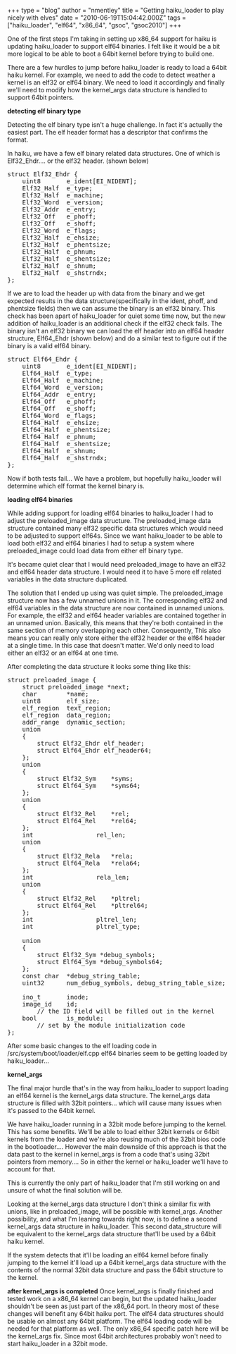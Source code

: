 +++
type = "blog"
author = "nmentley"
title = "Getting haiku_loader to play nicely with elves"
date = "2010-06-19T15:04:42.000Z"
tags = ["haiku_loader", "elf64", "x86_64", "gsoc", "gsoc2010"]
+++

One of the first steps I'm taking in setting up x86_64 support for haiku is updating haiku_loader to support elf64 binaries. I felt like it would be a bit more logical to be able to boot a 64bit kernel before trying to build one.

There are a few hurdles to jump before haiku_loader is ready to load a 64bit haiku kernel. For example, we need to add the code to detect weather a kernel is an elf32 or elf64 binary. We need to load it accordingly and finally we'll need to modify how the kernel_args data structure is handled to support 64bit pointers.
<!--break-->
<b>detecting elf binary type</b>

Detecting the elf binary type isn't a huge challenge. In fact it's actually the easiest part. The elf header format has a descriptor that  confirms the format.

In haiku, we have a few elf binary related data structures. One of which is Elf32_Ehdr.... or the elf32 header. (shown below)
<pre>
struct Elf32_Ehdr { 
	uint8		e_ident[EI_NIDENT]; 
	Elf32_Half	e_type; 
	Elf32_Half	e_machine; 
	Elf32_Word	e_version; 
	Elf32_Addr	e_entry; 
	Elf32_Off	e_phoff; 
	Elf32_Off	e_shoff; 
	Elf32_Word	e_flags; 
	Elf32_Half	e_ehsize; 
	Elf32_Half	e_phentsize; 
	Elf32_Half	e_phnum; 
	Elf32_Half	e_shentsize; 
	Elf32_Half	e_shnum; 
	Elf32_Half	e_shstrndx; 
};
</pre>
If we are to load the header up with data from the binary and we get expected  results in the data structure(specifically in the ident, phoff, and phentsize fields) then we can assume the binary is an elf32 binary. This check has been apart of haiku_loader for quiet some time now, but the  new addition of haiku_loader is an additional check if the elf32 check fails.
The binary isn't an elf32 binary we can load the elf header into an elf64 header structure,  Elf64_Ehdr (shown below) and do a similar test to figure out if the binary is a valid elf64 binary.
<pre>
struct Elf64_Ehdr { 
	uint8		e_ident[EI_NIDENT]; 
	Elf64_Half	e_type; 
	Elf64_Half	e_machine; 
	Elf64_Word	e_version; 
	Elf64_Addr	e_entry; 
	Elf64_Off	e_phoff; 
	Elf64_Off	e_shoff; 
	Elf64_Word	e_flags; 
	Elf64_Half	e_ehsize; 
	Elf64_Half	e_phentsize; 
	Elf64_Half	e_phnum; 
	Elf64_Half	e_shentsize; 
	Elf64_Half	e_shnum; 
	Elf64_Half	e_shstrndx; 
};
</pre>
Now if both tests fail... We have a problem, but hopefully haiku_loader will determine which elf format the kernel binary is.

<b>loading elf64 binaries</b>

While adding support for loading elf64 binaries to haiku_loader I had to adjust the preloaded_image data structure. The preloaded_image data structure contained many elf32 specific data structures which would need to be adjusted to support elf64s. Since we want haiku_loader to be able to load both elf32 and elf64 binaries I had to setup a system where preloaded_image could load data from either elf binary type.

It's became quiet clear that I would need preloaded_image to have an elf32 and elf64 header data structure. I would need it to have 5 more elf related variables in the data structure duplicated.

The solution that I ended up using was quiet simple. The preloaded_image structure now has a few unnamed unions in it. The corresponding elf32 and elf64 variables in the data structure are now contained in unnamed unions. For example, the elf32 and elf64 header variables are contained together in an unnamed union. Basically, this means that they're both contained in the same section of memory overlapping each other. Consequently, This also means you can really only store either the elf32 header or the elf64 header at a single time. In this case that doesn't matter. We'd only need to load either an elf32 or an elf64 at one time.

After completing the data structure it looks some thing like this:
<pre>
struct preloaded_image { 
	struct preloaded_image *next; 
	char		*name; 
	uint8		elf_size; 
	elf_region	text_region; 
	elf_region	data_region; 
	addr_range	dynamic_section; 
	union 
	{ 
		struct Elf32_Ehdr elf_header; 
		struct Elf64_Ehdr elf_header64; 
	}; 
	union 
	{ 
		struct Elf32_Sym	*syms; 
		struct Elf64_Sym	*syms64; 
	}; 
	union 
	{ 
		struct Elf32_Rel	*rel; 
		struct Elf64_Rel	*rel64; 
	}; 
	int					rel_len; 
	union 
	{ 
		struct Elf32_Rela	*rela; 
		struct Elf64_Rela	*rela64; 
	}; 
	int					rela_len; 
	union 
	{ 
		struct Elf32_Rel	*pltrel; 
		struct Elf64_Rel	*pltrel64; 
	}; 
	int					pltrel_len; 
	int					pltrel_type; 

	union 
	{ 
		struct Elf32_Sym *debug_symbols; 
		struct Elf64_Sym *debug_symbols64; 
	}; 
	const char	*debug_string_table; 
	uint32		num_debug_symbols, debug_string_table_size; 

	ino_t		inode; 
	image_id	id; 
		// the ID field will be filled out in the kernel 
	bool		is_module; 
		// set by the module initialization code 
};
</pre>
After some basic changes to the elf loading code in /src/system/boot/loader/elf.cpp elf64 binaries seem to be getting loaded by haiku_loader...

<b>kernel_args</b>

The final major hurdle that's in the way from haiku_loader to support loading an elf64 kernel is the kernel_args data structure. The kernel_args data structure is filled with 32bit pointers... which will cause many issues when it's passed to the 64bit kernel.

We have haiku_loader running in a 32bit mode before jumping to the kernel. This has some benefits. We'll be able to load either 32bit kernels or 64bit kernels from the loader and we're also reusing much of the 32bit bios code in the bootloader.... However the main downside of this approach is that the data past to the kernel in kernel_args is from a code that's using 32bit pointers from memory.... So in either the kernel or haiku_loader we'll have to account for that.

This is currently the only part of haiku_loader that I'm still working on and unsure of what the final solution will be. 

Looking at the kernel_args data structure I don't think a similar fix with unions, like in preloaded_image, will be possible with kernel_args. Another possibility, and what I'm leaning towards right now, is to define a second kernel_args data structure in haiku_loader. This second data_structure will be equivalent to the kernel_args data structure that'll be used by a 64bit haiku kernel.

If the system detects that it'll be loading an elf64 kernel before finally jumping to the kernel it'll load up a 64bit kernel_args data structure with the contents of the normal 32bit data structure and pass the 64bit structure to the kernel.

<b>after kernel_args is completed</b>
Once kernel_args is finally finished and tested work on a x86_64 kernel can begin, but the updated haiku_loader shouldn't be seen as just part of the x86_64 port. In theory most of these changes will benefit any 64bit haiku port. The elf64 data structures should be usable on almost any 64bit platform. The elf64 loading code will be needed for that platform as well. The only x86_64 specific patch here will be the kernel_args fix. Since most 64bit architectures probably won't need to start haiku_loader in a 32bit mode.